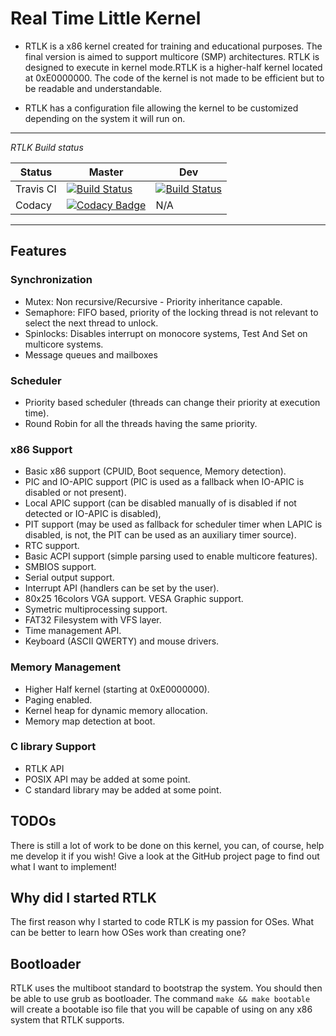 # Real Time Little Kernel

* RTLK is a x86 kernel created for training and educational purposes. The final version is aimed to support multicore (SMP) architectures. RTLK is designed to execute in kernel mode.RTLK is a higher-half kernel located at 0xE0000000. The code of the kernel is not made to be efficient but to be readable and understandable.

* RTLK has a configuration file allowing the kernel to be customized depending on the system it will run on.

----------

*RTLK Build status*


| Status | Master | Dev |
| --- | --- | --- |
| Travis CI | [![Build Status](https://travis-ci.org/Oxmose/RTLKIM.svg?branch=master)](https://travis-ci.org/Oxmose/RTLKIM) | [![Build Status](https://travis-ci.org/Oxmose/RTLKIM.svg?branch=dev)](https://travis-ci.org/Oxmose/RTLKIM) |
| Codacy | [![Codacy Badge](https://api.codacy.com/project/badge/Grade/14abd7a3d98d40d1abeb2ba71a06e054)](https://www.codacy.com/app/Oxmose/RTLKIM?utm_source=github.com&amp;utm_medium=referral&amp;utm_content=Oxmose/RTLKIM&amp;utm_campaign=Badge_Grade)| N/A |


----------

## Features

### Synchronization

* Mutex: Non recursive/Recursive - Priority inheritance capable.
* Semaphore: FIFO based, priority of the locking thread is not relevant to select the next thread to unlock.
* Spinlocks: Disables interrupt on monocore systems, Test And Set on multicore systems.
* Message queues and mailboxes

### Scheduler

* Priority based scheduler (threads can change their priority at execution time).
* Round Robin for all the threads having the same priority.

### x86 Support

* Basic x86 support (CPUID, Boot sequence, Memory detection).
* PIC and IO-APIC support (PIC is used as a fallback when IO-APIC is disabled or not present).
* Local APIC support (can be disabled manually of is disabled if not detected or IO-APIC is disabled),
* PIT support (may be used as fallback for scheduler timer when LAPIC is disabled, is not, the PIT can be used as an auxiliary timer source).
* RTC support.
* Basic ACPI support (simple parsing used to enable multicore features).
* SMBIOS support.
* Serial output support.
* Interrupt API (handlers can be set by the user).
* 80x25 16colors VGA support. VESA Graphic support.
* Symetric multiprocessing support.
* FAT32 Filesystem with VFS layer.
* Time management API.
* Keyboard (ASCII QWERTY) and mouse drivers.

### Memory Management

* Higher Half kernel (starting at 0xE0000000).
* Paging enabled.
* Kernel heap for dynamic memory allocation.
* Memory map detection at boot.

### C library Support

* RTLK API
* POSIX API may be added at some point.
* C standard library may be added at some point.

## TODOs

There is still a lot of work to be done on this kernel, you can, of course, help
me develop it if you wish!
Give a look at the GitHub project page to find out what I want to implement!

## Why did I started RTLK
The first reason why I started to code RTLK is my passion for OSes. What can be better to learn how OSes work than creating one?

## Bootloader
RTLK uses the multiboot standard to bootstrap the system. You should then be able to use grub as bootloader.
The command `make && make bootable` will create a bootable iso file that you will be capable of using on any x86 system that RTLK supports.